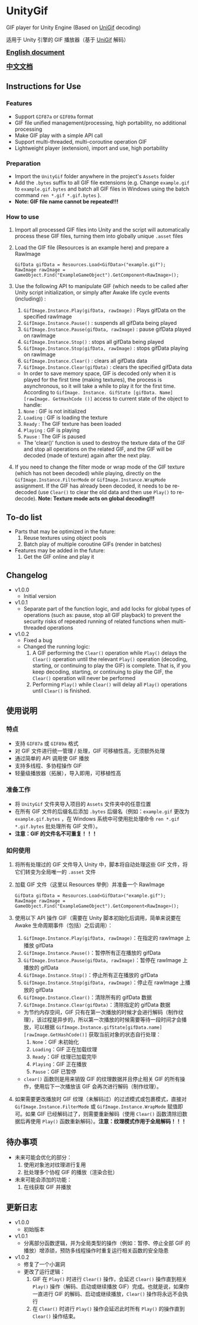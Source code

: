 # UnityGif

GIF player for Unity Engine (Based on [UniGif](https://github.com/westhillapps/UniGif) decoding)

适用于 Unity 引擎的 GIF 播放器（基于 [UniGif](https://github.com/westhillapps/UniGif) 解码）

**<font size = 4>[English document](#English)</font>**

**<font size = 4>[中文文档](#Chinese)</font>**

## Instructions for Use<a id = "English"></a>

### Features

* Support `GIF87a` or `GIF89a` format
* GIF file unified management/processing, high portability, no additional processing
* Make GIF play with a simple API call
* Support multi-threaded, multi-coroutine operation GIF
* Lightweight player (extension), import and use, high portability

### Preparation

* Import the `UnityGif` folder anywhere in the project's `Assets` folder
* Add the `.bytes` suffix to all GIF file extensions (e.g. Change `example.gif` to `example.gif.bytes` and batch all GIF files in Windows using the batch command `ren *.gif *.gif.bytes` ).
* **Note: GIF file name cannot be repeated!!!**

### How to use

1. Import all processed GIF files into Unity and the script will automatically process these GIF files, turning them into globally unique `.asset` files
2. Load the GIF file (Resources is an example here) and prepare a RawImage

    ``` CSharp
    GifData gifData = Resources.Load<GifData>("example.gif");
    RawImage rawImage = GameObject.Find("ExampleGameObject").GetComponent<RawImage>();
    ```

3. Use the following API to manipulate GIF (which needs to be called after Unity script initialization, or simply after Awake life cycle events (including)) :
   1. `GifImage.Instance.Play(gifData, rawImage)` : Plays gifData on the specified rawImage
   2. `GifImage.Instance.Pause()` : suspends all gifData being played
   3. `GifImage.Instance.Pause(gifData, rawImage)` : pause gifData played on rawImage
   4. `GifImage.Instance.Stop()` : stops all gifData being played
   5. `GifImage.Instance.Stop(gifData, rawImage)` : stops gifData playing on rawImage
   6. `GifImage.Instance.Clear()` : clears all gifData data
   7. `GifImage.Instance.Clear(gifData)` : clears the specified gifData data
   * In order to save memory space, GIF is decoded only when it is played for the first time (making textures), the process is asynchronous, so it will take a while to play it for the first time. According to `GifImage. Instance. GifState [gifData. Name] [rawImage. GetHashCode ()]` access to current state of the object to handle:
   1. `None` : GIF is not initialized
   2. `Loading` : GIF is loading the texture
   3. `Ready` : The GIF texture has been loaded
   4. `Playing` : GIF is playing
   5. `Pause` : The GIF is paused
   * The 'clear()' function is used to destroy the texture data of the GIF and stop all operations on the related GIF, and the GIF will be decoded (made of texture) again after the next play.
4. If you need to change the filter mode or wrap mode of the GIF texture (which has not been decoded) while playing, directly on the `GifImage.Instance.FilterMode` or `GifImage.Instance.WrapMode` assignment. If the GIF has already been decoded, it needs to be re-decoded (use `Clear()` to clear the old data and then use `Play()` to re-decode). **Note: Texture mode acts on global decoding!!!**

## To-do list

* Parts that may be optimized in the future:
  1. Reuse textures using object pools
  2. Batch play of multiple coroutine GIFs (render in batches)
* Features may be added in the future:
  1. Get the GIF online and play it

## Changelog

* v1.0.0
  * Initial version
* v1.0.1
  * Separate part of the function logic, and add locks for global types of operations (such as: pause, stop all GIF playback) to prevent the security risks of repeated running of related functions when multi-threaded operations
* v1.0.2
  * Fixed a bug
  * Changed the running logic:
    1. A GIF performing the `Clear()` operation while `Play()` delays the `Clear()` operation until the relevant `Play()` operation (decoding, starting, or continuing to play the GIF) is complete. That is, if you keep decoding, starting, or continuing to play the GIF, the `Clear()` operation will never be performed
    2. Performing `Play()` while `Clear()` will delay all `Play()` operations until `Clear()` is finished.

## 使用说明<a id = "Chinese"></a>

### 特点

* 支持 `GIF87a` 或 `GIF89a` 格式
* 对 GIF 文件进行统一管理 / 处理，GIF 可移植性高，无须额外处理
* 通过简单的 API 调用使 GIF 播放
* 支持多线程、多协程操作 GIF
* 轻量级播放器（拓展），导入即用，可移植性高

### 准备工作

* 将 `UnityGif` 文件夹导入项目的 `Assets` 文件夹中的任意位置
* 在所有 GIF 文件的后缀名后添加 `.bytes` 后缀名（例如：`example.gif` 更改为 `example.gif.bytes` ，在 Windows 系统中可使用批处理命令 `ren *.gif *.gif.bytes` 批处理所有 GIF 文件）。
* **注意：GIF 的文件名不可重复！！！**

### 如何使用

1. 将所有处理过的 GIF 文件导入 Unity 中，脚本将自动处理这些 GIF 文件，将它们转变为全局唯一的 `.asset` 文件
2. 加载 GIF 文件（这里以 Resources 举例）并准备一个 RawImage

    ``` CSharp
    GifData gifData = Resources.Load<GifData>("example.gif");
    RawImage rawImage = GameObject.Find("ExampleGameObject").GetComponent<RawImage>();
    ```

3. 使用以下 API 操作 GIF（需要在 Unity 脚本初始化后调用，简单来说要在 Awake 生命周期事件（包括）之后调用）：
    1. `GifImage.Instance.Play(gifData, rawImage)`：在指定的 rawImage 上播放 gifData
    2. `GifImage.Instance.Pause()`：暂停所有正在播放的 gifData
    3. `GifImage.Instance.Pause(gifData, rawImage)`：暂停在 rawImage 上播放的 gifData
    4. `GifImage.Instance.Stop()`：停止所有正在播放的 gifData
    5. `GifImage.Instance.Stop(gifData, rawImage)`：停止在 rawImage 上播放的 gifData
    6. `GifImage.Instance.Clear()`：清除所有的 gifData 数据
    7. `GifImage.Instance.Clear(gifData)`：清除指定的 gifData 数据
    * 为节约内存空间，GIF 只有在第一次播放的时候才会进行解码（制作纹理），该过程是异步的，所以第一次播放的时候需要等待一段时间才会播放，可以根据 `GifImage.Instance.gifState[gifData.name][rawImage.GetHashCode()]` 获取当前对象的状态自行处理：
        1. `None`：GIF 未初始化
        2. `Loading`：GIF 正在加载纹理
        3. `Ready`：GIF 纹理已加载完毕
        4. `Playing`：GIF 正在播放
        5. `Pause`：GIF 已暂停
    * `clear()` 函数则是用来销毁 GIF 的纹理数据并且停止相关 GIF 的所有操作，使用后下一次播放该 GIF 会再次进行解码（制作纹理）。
4. 如果需要更改播放时 GIF 纹理（未解码过）的过滤模式或包裹模式，直接对 `GifImage.Instance.FilterMode` 或 `GifImage.Instance.WrapMode` 赋值即可。如果 GIF 已经解码过了，则需要重新解码（使用 `Clear()` 函数清除旧数据后再使用 `Play()` 函数重新解码）。**注意：纹理模式作用于全局解码！！！**

## 待办事项

* 未来可能会优化的部分：
  1. 使用对象池对纹理进行复用
  2. 批处理多个协程 GIF 的播放（渲染合批）
* 未来可能会添加的功能：
  1. 在线获取 GIF 并播放

## 更新日志

* v1.0.0
  * 初始版本
* v1.0.1
  * 分离部分函数逻辑，并为全局类型的操作（例如：暂停、停止全部 GIF 的播放）增添锁，预防多线程操作时重复运行相关函数的安全隐患
* v1.0.2
  * 修复了一个小漏洞
  * 更改了运行逻辑：
    1. GIF 在 `Play()` 时进行 `Clear()` 操作，会延迟 `Clear()` 操作直到相关 `Play()` 操作（解码、启动或继续播放 GIF）完成。也就是说，如果你一直进行 GIF 的解码、启动或继续播放，`Clear()` 操作将永远不会执行
    2. 在 `Clear()` 时进行 `Play()` 操作会延迟此时所有 `Play()` 的操作直到 `Clear()` 操作结束。
